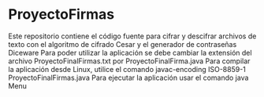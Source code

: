 # ProyectoFirmas
Este repositorio contiene el código fuente para cifrar y descifrar archivos de texto con el algoritmo de cifrado Cesar y el generador de contraseñas Diceware
Para poder utilizar la aplicación se debe cambiar la extensión del archivo ProyectoFinalFirmas.txt por ProyectoFinalFirma.java
Para compilar la aplicación desde Linux, utilice el comando javac-encoding ISO-8859-1 ProyectoFinalFirmas.java
Para ejecutar la aplicación usar el comando java Menu  
